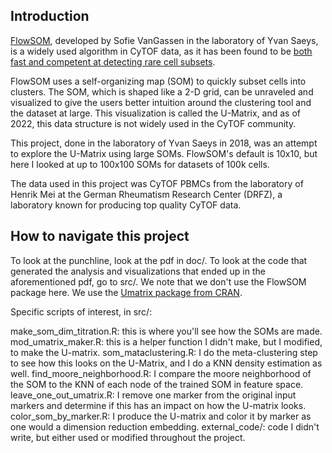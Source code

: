 ## Introduction

[FlowSOM](https://bioconductor.org/packages/release/bioc/html/FlowSOM.html), developed by Sofie VanGassen in the laboratory of Yvan Saeys, is a widely used algorithm in CyTOF data, as it has been found to be [both fast and competent at detecting rare cell subsets](https://pubmed.ncbi.nlm.nih.gov/27992111/). 

FlowSOM uses a self-organizing map (SOM) to quickly subset cells into clusters. The SOM, which is shaped like a 2-D grid, can be unraveled and visualized to give the users better intuition around the clustering tool and the dataset at large. This visualization is called the U-Matrix, and as of 2022, this data structure is not widely used in the CyTOF community. 

This project, done in the laboratory of Yvan Saeys in 2018, was an attempt to explore the U-Matrix using large SOMs. FlowSOM's default is 10x10, but here I looked at up to 100x100 SOMs for datasets of 100k cells. 

The data used in this project was CyTOF PBMCs from the laboratory of Henrik Mei at the German Rheumatism Research Center (DRFZ), a laboratory known for producing top quality CyTOF data. 

## How to navigate this project

To look at the punchline, look at the pdf in doc/. To look at the code that generated the analysis and visualizations that ended up in the aforementioned pdf, go to src/. We note that we don't use the FlowSOM package here. We use the [Umatrix package from CRAN](https://cran.r-project.org/web/packages/Umatrix/index.html). 

Specific scripts of interest, in src/:

make_som_dim_titration.R: this is where you'll see how the SOMs are made. 
mod_umatrix_maker.R: this is a helper function I didn't make, but I modified, to make the U-matrix. 
som_mataclustering.R: I do the meta-clustering step to see how this looks on the U-Matrix, and I do a KNN density estimation as well. 
find_moore_neighborhood.R: I compare the moore neighborhood of the SOM to the KNN of each node of the trained SOM in feature space. 
leave_one_out_umatrix.R: I remove one marker from the original input markers and determine if this has an impact on how the U-matrix looks. 
color_som_by_marker.R: I produce the U-matrix and color it by marker as one would a dimension reduction embedding. 
external_code/: code I didn't write, but either used or modified throughout the project. 
